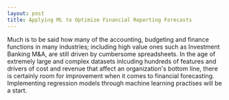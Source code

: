 ```yaml
---
layout: post
title: Applying ML to Optimize Financial Reporting Forecasts
---
```


Much is to be said how many of the accounting, budgeting and finance functions in many industries; including high value ones such as Investment Banking M&A, are still driven by cumbersome spreadsheets. In the age of extremely large and complex datasets inlcuding hundreds of features and drivers of cost and revenue that affect an organization's bottom line, there is certainly room for improvement when it comes to financial forecasting. Implementing regression models through machine learning practises will be a start.
